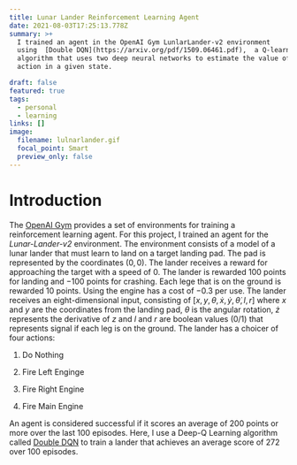 ```yaml
---
title: Lunar Lander Reinforcement Learning Agent
date: 2021-08-03T17:25:13.778Z
summary: >+
  I trained an agent in the OpenAI Gym LunlarLander-v2 environment
  using  [Double DQN](https://arxiv.org/pdf/1509.06461.pdf),  a Q-learning
  algorithm that uses two deep neural networks to estimate the value of each
  action in a given state.

draft: false
featured: true
tags:
  - personal
  - learning
links: []
image:
  filename: lulnarlander.gif
  focal_point: Smart
  preview_only: false
---
```

# Introduction

The [OpenAI Gym](https://gym.openai.com/) provides a set of environments for training
a reinforcement learning agent. For this project, I trained an agent for
the *Lunar-Lander-v2* environment. The environment consists of a model
of a lunar lander that must learn to land on a target landing pad.
The pad is represented by the coordinates $(0,0)$. The lander receives a
reward for approaching the target with a speed of $0$. The lander is
rewarded $100$ points for landing and $-100$ points for crashing. Each
lege that is on the ground is rewarded $10$ points. Using the engine has
a cost of $-0.3$ per use. The lander receives an eight-dimensional
input, consisting of
$[ x, y, \theta, \dot x, \dot y, \dot \theta, l, r]$ where $x$ and $y$
are the coordinates from the landing pad, $\theta$ is the angular
rotation, $\dot z$ represents the derivative of $z$ and $l$ and $r$ are
boolean values $(0/1)$ that represents signal if each leg is on the
ground. The lander has a choicer of four actions:

1.  Do Nothing

2.  Fire Left Enginge

3.  Fire Right Engine

4.  Fire Main Engine

An agent is considered successful if it scores an average of 200 points
or more over the last 100 episodes. Here, I use a Deep-Q Learning algorithm called [Double DQN](https://arxiv.org/pdf/1509.06461.pdf) to train a lander that achieves an average score of 272 over 100 episodes.
